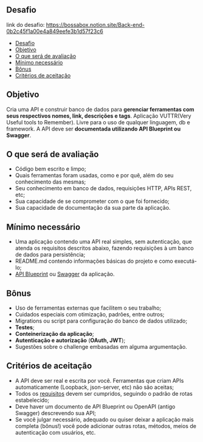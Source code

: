 ## Desafio
link do desafio: https://bossabox.notion.site/Back-end-0b2c45f1a00e4a849eefe3b1d57f23c6

- [Desafio](#desafio)
- [Objetivo](#objetivo)
- [O que será de avaliação](#o-que-será-de-avaliação)
- [Mínimo necessário](#mínimo-necessário)
- [Bônus](#bônus)
- [Critérios de aceitação](#critérios-de-aceitação)

<a id="objetivo"></a>

## Objetivo

Cria uma API e construir banco de dados para  **gerenciar ferramentas com seus respectivos nomes, link, descrições e tags**. Aplicação VUTTR(Very Useful tools to Remember). Livre para o uso de qualquer linguagem, db e framework.
A API deve ser **documentada utilizando API Blueprint ou Swagger**.


<a id="o-que-sera-avaliado"></a>

## O que será de avaliação
- Código bem escrito e limpo;
- Quais ferramentas foram usadas, como e por quê, além do seu conhecimento das mesmas;
- Seu conhecimento em banco de dados, requisições HTTP, APIs REST, etc;
- Sua capacidade de se comprometer com o que foi fornecido;
- Sua capacidade de documentação da sua parte da aplicação.


<a id="minimo-necessario"></a>

## Mínimo necessário
- Uma aplicação contendo uma API real simples, sem autenticação, que atenda os requisitos descritos abaixo, fazendo requisições à um banco de dados para persistência;
- README.md contendo informações básicas do projeto e como executá-lo;
- [API Blueprint](https://apiblueprint.org/) ou [Swagger](https://swagger.io/docs/specification/basic-structure/) da aplicação.


<a id="bonus"></a>

## Bônus
- Uso de ferramentas externas que facilitem o seu trabalho;
- Cuidados especiais com otimização, padrões, entre outros;
- Migrations ou script para configuração do banco de dados utilizado;
- **Testes**;
- **Conteinerização da aplicação**;
- **Autenticação e autorização** (**OAuth, JWT**);
- Sugestões sobre o challenge embasadas em alguma argumentação.


<a id="criterios-de-aceitacao"></a>

## Critérios de aceitação
- A API deve ser real e escrita por você. Ferramentas que criam APIs automaticamente (Loopback, json-server, etc) não são aceitas;
- Todos os [requisitos](REQUISITOS.md) devem ser cumpridos, seguindo o padrão de rotas estabelecido;
- Deve haver um documento de API Blueprint ou OpenAPI (antigo Swagger) descrevendo sua API;
- Se você julgar necessário, adequado ou quiser deixar a aplicação mais completa (bônus!) você pode adicionar outras rotas, métodos, meios de autenticação com usuários, etc.

